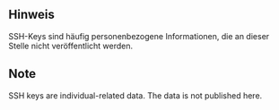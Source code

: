 ## Hinweis

SSH-Keys sind häufig personenbezogene Informationen, die an dieser Stelle nicht veröffentlicht werden.

## Note 

SSH keys are individual-related data. The data is not published here. 
